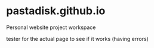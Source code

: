 # pastadisk.github.io
Personal website project workspace

tester for the actual page to see if it works (having errors)
